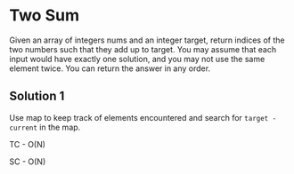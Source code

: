 # Two Sum

Given an array of integers nums and an integer target, return indices of the two numbers such that
they add up to target. You may assume that each input would have exactly one solution, and you may
not use the same element twice. You can return the answer in any order.

## Solution 1

Use map to keep track of elements encountered and search for `target - current` in the map.

TC - O(N)

SC - O(N) 
